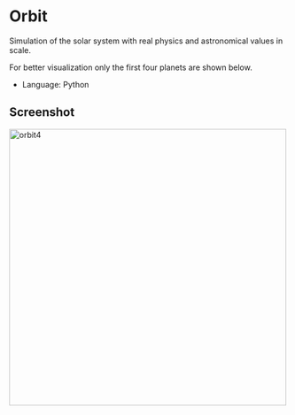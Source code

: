 # Orbit
Simulation of the solar system with real physics and astronomical values in scale.

For better visualization only the first four planets are shown below.

- Language: Python

## Screenshot

<img width="500" alt="orbit4" src="https://user-images.githubusercontent.com/36485235/164885862-36670d6b-f29e-4693-8b0b-0b0d29ed20b5.png">

